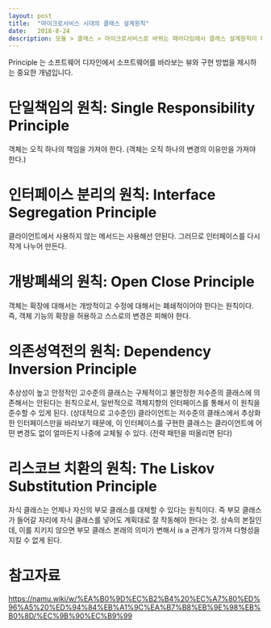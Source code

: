 ```yaml
---
layout: post
title:  "마이크로서비스 시대의 클래스 설계원칙"
date:   2018-8-24
description: 모듈 > 클래스 > 마이크로서비스로 바뀌는 패러다임에서 클래스 설계원칙이 마이크로서비스에는 어떻게 적용되는지 알아봅시다.
---
```


<p class="intro"><span class="dropcap">P</span>rinciple 는 소프트웨어 디자인에서 소프트웨어를 바라보는 뷰와 구현 방법을 제시하는 중요한 개념입니다.</p>

# 단일책임의 원칙: Single Responsibility Principle
객체는 오직 하나의 책임을 가져야 한다. (객체는 오직 하나의 변경의 이유만을 가져야 한다.)

# 인터페이스 분리의 원칙: Interface Segregation Principle
클라이언트에서 사용하지 않는 메서드는 사용해선 안된다. 그러므로 인터페이스를 다시 작게 나누어 만든다.

# 개방폐쇄의 원칙: Open Close Principle
객체는 확장에 대해서는 개방적이고 수정에 대해서는 폐쇄적이어야 한다는 원칙이다. 즉, 객체 기능의 확장을 허용하고 스스로의 변경은 피해야 한다.

# 의존성역전의 원칙: Dependency Inversion Principle
추상성이 높고 안정적인 고수준의 클래스는 구체적이고 불안정한 저수준의 클래스에 의존해서는 안된다는 원칙으로서, 일반적으로 객체지향의 인터페이스를 통해서 이 원칙을 준수할 수 있게 된다. (상대적으로 고수준인) 클라이언트는 저수준의 클래스에서 추상화한 인터페이스만을 바라보기 때문에, 이 인터페이스를 구현한 클래스는 클라이언트에 어떤 변경도 없이 얼마든지 나중에 교체될 수 있다. (전략 패턴을 떠올리면 된다)

# 리스코브 치환의 원칙: The Liskov Substitution Principle
자식 클래스는 언제나 자신의 부모 클래스를 대체할 수 있다는 원칙이다. 즉 부모 클래스가 들어갈 자리에 자식 클래스를 넣어도 계획대로 잘 작동해야 한다는 것. 상속의 본질인데, 이를 지키지 않으면 부모 클래스 본래의 의미가 변해서 is a 관계가 망가져 다형성을 지킬 수 없게 된다.

# 참고자료

https://namu.wiki/w/%EA%B0%9D%EC%B2%B4%20%EC%A7%80%ED%96%A5%20%ED%94%84%EB%A1%9C%EA%B7%B8%EB%9E%98%EB%B0%8D/%EC%9B%90%EC%B9%99
